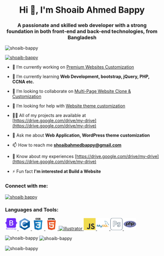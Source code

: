 <h1 align="center">Hi 👋, I'm Shoaib Ahmed Bappy</h1>
<h3 align="center">A passionate and skilled web developer with a strong foundation in both front-end and back-end technologies, from Bangladesh</h3>

<p align="left"> <img src="https://komarev.com/ghpvc/?username=shoaib-bappy&label=Profile%20views&color=0e75b6&style=flat" alt="shoaib-bappy" /> </p>

<p align="left"> <a href="https://github.com/ryo-ma/github-profile-trophy"><img src="https://github-profile-trophy.vercel.app/?username=shoaib-bappy" alt="shoaib-bappy" /></a> </p>

- 🔭 I’m currently working on [Premium Websites Customization](https://drive.google.com/file/d/1ADCy2JoOUcpQ8b9ZlrO1vO86Jro3eJcT/view)

- 🌱 I’m currently learning **Web Development, bootstrap, jQuery, PHP, CCNA etc.**

- 👯 I’m looking to collaborate on [Multi-Page Website Clone & Customization](https://drive.google.com/drive/my-drive)

- 🤝 I’m looking for help with [Website theme customization](https://drive.google.com/drive/my-drive)

- 👨‍💻 All of my projects are available at [https://drive.google.com/drive/my-drive](https://drive.google.com/drive/my-drive)

- 💬 Ask me about **Web Application, WordPress theme customization**

- 📫 How to reach me **shoaibahmedbappy@gmail.com**

- 📄 Know about my experiences [https://drive.google.com/drive/my-drive](https://drive.google.com/drive/my-drive)

- ⚡ Fun fact **I'm interested at Build a Website**

<h3 align="left">Connect with me:</h3>
<p align="left">
<a href="https://linkedin.com/in/shoaib bappy" target="blank"><img align="center" src="https://raw.githubusercontent.com/rahuldkjain/github-profile-readme-generator/master/src/images/icons/Social/linked-in-alt.svg" alt="shoaib bappy" height="30" width="40" /></a>
</p>

<h3 align="left">Languages and Tools:</h3>
<p align="left"> <a href="https://getbootstrap.com" target="_blank" rel="noreferrer"> <img src="https://raw.githubusercontent.com/devicons/devicon/master/icons/bootstrap/bootstrap-plain-wordmark.svg" alt="bootstrap" width="40" height="40"/> </a> <a href="https://www.cprogramming.com/" target="_blank" rel="noreferrer"> <img src="https://raw.githubusercontent.com/devicons/devicon/master/icons/c/c-original.svg" alt="c" width="40" height="40"/> </a> <a href="https://www.w3schools.com/css/" target="_blank" rel="noreferrer"> <img src="https://raw.githubusercontent.com/devicons/devicon/master/icons/css3/css3-original-wordmark.svg" alt="css3" width="40" height="40"/> </a> <a href="https://www.w3.org/html/" target="_blank" rel="noreferrer"> <img src="https://raw.githubusercontent.com/devicons/devicon/master/icons/html5/html5-original-wordmark.svg" alt="html5" width="40" height="40"/> </a> <a href="https://www.adobe.com/in/products/illustrator.html" target="_blank" rel="noreferrer"> <img src="https://www.vectorlogo.zone/logos/adobe_illustrator/adobe_illustrator-icon.svg" alt="illustrator" width="40" height="40"/> </a> <a href="https://developer.mozilla.org/en-US/docs/Web/JavaScript" target="_blank" rel="noreferrer"> <img src="https://raw.githubusercontent.com/devicons/devicon/master/icons/javascript/javascript-original.svg" alt="javascript" width="40" height="40"/> </a> <a href="https://www.mysql.com/" target="_blank" rel="noreferrer"> <img src="https://raw.githubusercontent.com/devicons/devicon/master/icons/mysql/mysql-original-wordmark.svg" alt="mysql" width="40" height="40"/> </a> <a href="https://www.photoshop.com/en" target="_blank" rel="noreferrer"> <img src="https://raw.githubusercontent.com/devicons/devicon/master/icons/photoshop/photoshop-line.svg" alt="photoshop" width="40" height="40"/> </a> <a href="https://www.php.net" target="_blank" rel="noreferrer"> <img src="https://raw.githubusercontent.com/devicons/devicon/master/icons/php/php-original.svg" alt="php" width="40" height="40"/> </a> </p>

<p><img align="left" src="https://github-readme-stats.vercel.app/api/top-langs?username=shoaib-bappy&show_icons=true&locale=en&layout=compact" alt="shoaib-bappy" /></p>

<p>&nbsp;<img align="center" src="https://github-readme-stats.vercel.app/api?username=shoaib-bappy&show_icons=true&locale=en" alt="shoaib-bappy" /></p>

<p><img align="center" src="https://github-readme-streak-stats.herokuapp.com/?user=shoaib-bappy&" alt="shoaib-bappy" /></p>

